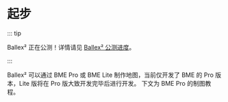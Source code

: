 # 起步

::: tip

Ballex² 正在公测！详情请见 [Ballex² 公测进度](/status.md)。

:::

Ballex² 可以通过 BME Pro 或 BME Lite 制作地图，当前仅开发了 BME 的 Pro 版本，Lite 版将在 Pro 版大致开发完毕后进行开发。
下文为 BME Pro 的制图教程。
